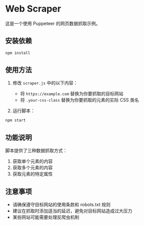 # Web Scraper

这是一个使用 Puppeteer 的网页数据抓取示例。

## 安装依赖

```bash
npm install
```

## 使用方法

1. 修改 `scraper.js` 中的以下内容：
   - 将 `https://example.com` 替换为你要抓取的目标网站
   - 将 `.your-css-class` 替换为你要抓取的元素的实际 CSS 类名

2. 运行脚本：
```bash
npm start
```

## 功能说明

脚本提供了三种数据抓取方式：
1. 获取单个元素的内容
2. 获取多个元素的内容
3. 获取元素的特定属性

## 注意事项

- 请确保遵守目标网站的使用条款和 robots.txt 规则
- 建议在抓取时添加适当的延迟，避免对目标网站造成过大压力
- 某些网站可能需要处理反爬虫机制 